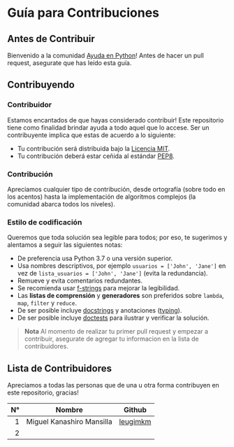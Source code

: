 # Guía para Contribuciones

## Antes de Contribuir

Bienvenido a la comunidad [Ayuda en Python](https://www.facebook.com/groups/ayudaenpython/)! Antes de hacer un pull request, asegurate que has leído esta guía.

## Contribuyendo

### Contribuidor

Estamos encantados de que hayas considerado contribuir! Este repositorio tiene como finalidad brindar ayuda a todo aquel que lo accese. Ser un contribuyente implica que estas de acuerdo a lo siguiente:

- Tu contribución será distribuida bajo la [Licencia MIT](LICENSE.md).
- Tu contribución deberá estar ceñida al estándar [PEP8](https://www.python.org/dev/peps/pep-0008/).

### Contribución

Apreciamos cualquier tipo de contribución, desde ortografía (sobre todo en los acentos) hasta la implementación de algoritmos complejos (la comunidad abarca todos los niveles).

### Estilo de codificación

Queremos que toda solución sea legible para todos; por eso, te sugerimos y alentamos a seguir las siguientes notas:

- De preferencia usa Python 3.7 o una versión superior.
- Usa nombres descriptivos, por ejemplo `usuarios = ['John', 'Jane']` en vez de `lista_usuarios = ['John', 'Jane']` (evita la redundancia).
- Remueve y evita comentarios redundantes.
- Se recomienda usar [f-strings](https://docs.python.org/es/3/tutorial/inputoutput.html#tut-f-strings) para mejorar la legibilidad.
- Las __listas de comprensión__ y __generadores__ son preferidos sobre `lambda`, `map`, `filter` y `reduce`.
- De ser posible incluye [docstrings](https://www.python.org/dev/peps/pep-0257/) y anotaciones ([typing](https://docs.python.org/es/3/library/typing.html)).
- De ser posible incluye [doctests](https://docs.python.org/3/library/doctest.html) para ilustrar y verificar la solución.


> **Nota**
Al momento de realizar tu primer pull request y empezar a contribuir,
asegurate de agregar tu informacion en la lista de contribuidores.


## Lista de Contribuidores

Apreciamos a todas las personas que de una u otra forma contribuyen
en este repositorio, gracias!

| N° | Nombre | Github |
| -: | ------ | ------ |
| 1 | Miguel Kanashiro Mansilla | [leugimkm](https://github.com/leugimkm) |
| 2 | <colaborador> | [<username>](https://github.com/<username>) |